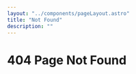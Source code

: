 ```yaml
---
layout: "../components/pageLayout.astro"
title: "Not Found"
description: ""
---
```


# 404 Page Not Found
